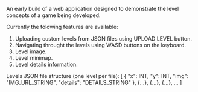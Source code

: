 An early build of a web application designed to demonstrate the level concepts of a game being developed.

Currently the folowing features are available:
1. Uploading custom levels from JSON files using UPLOAD LEVEL button.
2. Navigating throught the levels using WASD buttons on the keyboard.
3. Level image.
4. Level minimap.
5. Level details information.

Levels JSON file structure (one level per file):
[
    { "x": INT, "y": INT, "img": "IMG_URL_STRING", "details": "DETAILS_STRING" },
    {...},
    {...},
    {...},
    ...
]
